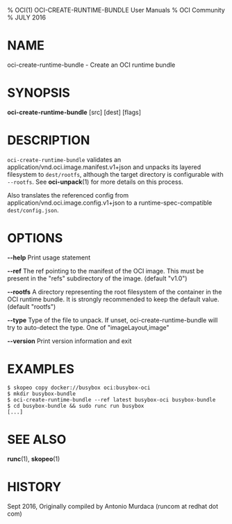 % OCI(1) OCI-CREATE-RUNTIME-BUNDLE User Manuals
% OCI Community
% JULY 2016
# NAME
oci-create-runtime-bundle \- Create an OCI runtime bundle

# SYNOPSIS
**oci-create-runtime-bundle** [src] [dest] [flags]

# DESCRIPTION
`oci-create-runtime-bundle` validates an application/vnd.oci.image.manifest.v1+json and unpacks its layered filesystem to `dest/rootfs`, although the target directory is configurable with `--rootfs`. See **oci-unpack**(1) for more details on this process.

Also translates the referenced config from application/vnd.oci.image.config.v1+json to a
runtime-spec-compatible `dest/config.json`.

# OPTIONS
**--help**
  Print usage statement

**--ref**
  The ref pointing to the manifest of the OCI image. This must be present in the "refs" subdirectory of the image. (default "v1.0")

**--rootfs**
  A directory representing the root filesystem of the container in the OCI runtime bundle. It is strongly recommended to keep the default value. (default "rootfs")

**--type**
  Type of the file to unpack. If unset, oci-create-runtime-bundle will try to auto-detect the type. One of "imageLayout,image"

**--version**
  Print version information and exit

# EXAMPLES
```
$ skopeo copy docker://busybox oci:busybox-oci
$ mkdir busybox-bundle
$ oci-create-runtime-bundle --ref latest busybox-oci busybox-bundle
$ cd busybox-bundle && sudo runc run busybox
[...]
```

# SEE ALSO
**runc**(1), **skopeo**(1)

# HISTORY
Sept 2016, Originally compiled by Antonio Murdaca (runcom at redhat dot com)
